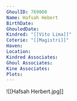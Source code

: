 ```yaml
---
GhoulID: 769000
Name: Hafsah Hebert
BirthDate: 
GhouledDate: 
Kindred: "[[Vito Lima]]"
Coterie: "[[Magistri]]"
Haven: 
Location: 
Kindred Associates: 
Ghoul Associates: 
Kine Associates: 
Plots: 
---
```


![[Hafsah Herbert.jpg]]